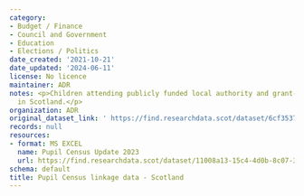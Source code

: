 ```yaml
---
category:
- Budget / Finance
- Council and Government
- Education
- Elections / Politics
date_created: '2021-10-21'
date_updated: '2024-06-11'
license: No licence
maintainer: ADR
notes: <p>Children attending publicly funded local authority and grant-aided schools
  in Scotland.</p>
organization: ADR
original_dataset_link: ' https://find.researchdata.scot/dataset/6cf35379-eb16-4d4e-a6e2-0f6aac751b8f'
records: null
resources:
- format: MS EXCEL
  name: Pupil Census Update 2023
  url: https://find.researchdata.scot/dataset/11008a13-15c4-4d0b-8c07-3d226fc7a7ff/resource/b68f20b5-c84c-48e3-8926-f4763fd8abe4/download/___
schema: default
title: Pupil Census linkage data - Scotland
---
```


